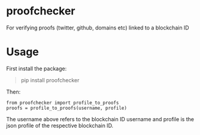 # proofchecker
For verifying proofs (twitter, github, domains etc) linked to a blockchain ID

# Usage 

First install the package:

> pip install proofchecker

Then:
```
from proofchecker import profile_to_proofs
proofs = profile_to_proofs(username, profile)
```

The username above refers to the blockchain ID username and profile is the json profile of the respective blockchain ID.
